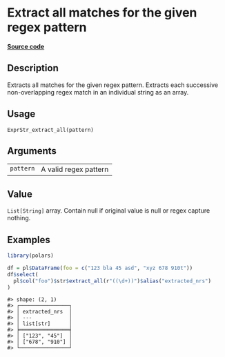 

# Extract all matches for the given regex pattern

[**Source code**](https://github.com/pola-rs/r-polars/tree/main/R/expr__string.R#L629)

## Description

Extracts all matches for the given regex pattern. Extracts each
successive non-overlapping regex match in an individual string as an
array.

## Usage

<pre><code class='language-R'>ExprStr_extract_all(pattern)
</code></pre>

## Arguments

<table>
<tr>
<td style="white-space: nowrap; font-family: monospace; vertical-align: top">
<code id="ExprStr_extract_all_:_pattern">pattern</code>
</td>
<td>
A valid regex pattern
</td>
</tr>
</table>

## Value

<code>List\[String\]</code> array. Contain null if original value is
null or regex capture nothing.

## Examples

``` r
library(polars)

df = pl$DataFrame(foo = c("123 bla 45 asd", "xyz 678 910t"))
df$select(
  pl$col("foo")$str$extract_all(r"((\d+))")$alias("extracted_nrs")
)
```

    #> shape: (2, 1)
    #> ┌────────────────┐
    #> │ extracted_nrs  │
    #> │ ---            │
    #> │ list[str]      │
    #> ╞════════════════╡
    #> │ ["123", "45"]  │
    #> │ ["678", "910"] │
    #> └────────────────┘
